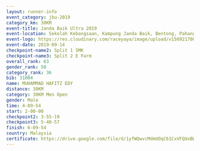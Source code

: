 ```yaml
---
layout: runner-info 
event_category: jbu-2019 
category_km: 30KM 
event-title: Janda Baik Ultra 2019  
event-location: Sekolah Kebangsaan, Kampung Janda Baik, Bentong, Pahang, Malaysia 
event-logo: https://res.cloudinary.com/raceyaya/image/upload/v1569217009/logo/janda-baik_vch1pc.jpg 
event-date: 2019-09-14 
checkpoint-name2: Split 1 SMK 
checkpoint-name3: Split 2 E Farm 
overall_rank: 63
gender_rank: 50
category_rank: 36
bib: 31004
name: MUHAMMAD HAFITZ EDY
distance: 30KM
category: 30KM Men Open
gender: Male
time: 4-09-54
start: 2-00-00
checkpoint2: 3-55-19
checkpoint3: 5-40-57
finish: 6-09-54
country: Malaysia
certificate: https://drive.google.com/file/d/1yfWQwvcMdmUOqC61CxVFQUxBWAcKaR4K/view?usp=sharing
---
```

